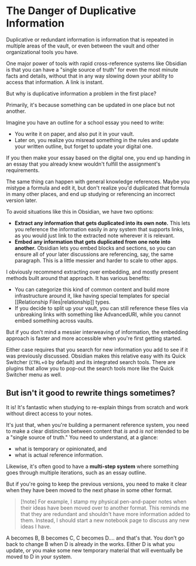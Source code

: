 # The Danger of Duplicative Information

Duplicative or redundant information is information that is repeated in multiple areas of the vault, or even between the vault and other organizational tools you have.

One major power of tools with rapid cross-reference systems like Obsidian is that you can have a "single source of truth" for even the most minute facts and details, without that in any way slowing down your ability to access that information. A link is instant.

But why is duplicative information a problem in the first place?

Primarily, it's because something can be updated in one place but not another.

Imagine you have an outline for a school essay you need to write:

* You write it on paper, and also put it in your vault. 
* Later on, you realize you misread something in the rules and update your written outline, but forget to update your digital one. 
 
If you then make your essay based on the digital one, you end up handing in an essay that you already knew wouldn't fulfill the assignment's requirements.

The same thing can happen with general knowledge references. Maybe you mistype a formula and edit it, but don't realize you'd duplicated that formula in many other places, and end up studying or referencing an incorrect version later.

To avoid situations like this in Obsidian, we have two options:

* **Extract any information that gets duplicated into its own note.** This lets you reference the information easily in any system that supports links, as you would just link to the extracted note wherever it is relevant. 
* **Embed any information that gets duplicated from one note into another.** Obsidian lets you embed blocks and sections, so you can ensure all of your later discussions are referencing, say, the same paragraph. This is a little messier and harder to scale to other apps.

I obviously recommend extracting over embedding, and mostly present methods built around that approach. It has various benefits:

* You can categorize this kind of common content and build more infrastructure around it, like having special templates for special [[Relationship Files|relationship]] types.
* If you decide to split up your vault, you can still reference these files via unbreaking links with something like AdvancedURI, while you cannot embed something across vaults.  

But if you don't mind a messier interweaving of information, the embedding approach is faster and more accessible when you're first getting started.

Either case requires that you search for new information you add to see if it was previously discussed. Obsidian makes this relative easy with its Quick Switcher (`CTRL`+`O` by default) and its integrated search tools. There are plugins that allow you to pop-out the search tools more like the Quick Switcher menu as well.

## But isn't it good to rewrite things sometimes?

It is! It's fantastic when studying to re-explain things from scratch and work without direct access to your notes.

It's just that, when you're building a permanent reference system, you need to make a clear distinction between content that *is* and *is not* intended to be a "single source of truth." You need to understand, at a glance:

* what is temporary or opinionated, and 
* what is actual reference information.

Likewise, it's often good to have a **multi-step system** where something goes through multiple iterations, such as an essay outline. 

But if you're going to keep the previous versions, you need to make it clear when they have been moved to the next phase in some other format.

>[!note] For example, I stamp my physical pen-and-paper notes when their ideas have been moved over to another format. This reminds me that they are redundant and shouldn't have more information added to them. Instead, I should start a new notebook page to discuss any new ideas I have.

A becomes B, B becomes C, C becomes D.... and that's that. You don't go back to change B when D is already in the works. Either D is what you update, or you make some new temporary material that will eventually be moved to D in your system.